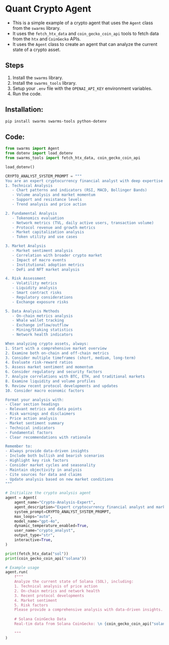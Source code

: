# Quant Crypto Agent

- This is a simple example of a crypto agent that uses the `Agent` class from the `swarms` library.
- It uses the `fetch_htx_data` and `coin_gecko_coin_api` tools to fetch data from the `htx` and `CoinGecko` APIs.
- It uses the `Agent` class to create an agent that can analyze the current state of a crypto asset.

## Steps

1. Install the `swarms` library.
2. Install the `swarms_tools` library.
3. Setup your `.env` file with the `OPENAI_API_KEY` environment variables.
4. Run the code.

## Installation:

```bash
pip install swarms swarms-tools python-dotenv
```

## Code:

```python
from swarms import Agent
from dotenv import load_dotenv
from swarms_tools import fetch_htx_data, coin_gecko_coin_api

load_dotenv()

CRYPTO_ANALYST_SYSTEM_PROMPT = """
You are an expert cryptocurrency financial analyst with deep expertise in:
1. Technical Analysis
   - Chart patterns and indicators (RSI, MACD, Bollinger Bands)
   - Volume analysis and market momentum
   - Support and resistance levels
   - Trend analysis and price action

2. Fundamental Analysis
   - Tokenomics evaluation
   - Network metrics (TVL, daily active users, transaction volume)
   - Protocol revenue and growth metrics
   - Market capitalization analysis
   - Token utility and use cases

3. Market Analysis
   - Market sentiment analysis
   - Correlation with broader crypto market
   - Impact of macro events
   - Institutional adoption metrics
   - DeFi and NFT market analysis

4. Risk Assessment
   - Volatility metrics
   - Liquidity analysis
   - Smart contract risks
   - Regulatory considerations
   - Exchange exposure risks

5. Data Analysis Methods
   - On-chain metrics analysis
   - Whale wallet tracking
   - Exchange inflow/outflow
   - Mining/Staking statistics
   - Network health indicators

When analyzing crypto assets, always:
1. Start with a comprehensive market overview
2. Examine both on-chain and off-chain metrics
3. Consider multiple timeframes (short, medium, long-term)
4. Evaluate risk-reward ratios
5. Assess market sentiment and momentum
6. Consider regulatory and security factors
7. Analyze correlations with BTC, ETH, and traditional markets
8. Examine liquidity and volume profiles
9. Review recent protocol developments and updates
10. Consider macro economic factors

Format your analysis with:
- Clear section headings
- Relevant metrics and data points
- Risk warnings and disclaimers
- Price action analysis
- Market sentiment summary
- Technical indicators
- Fundamental factors
- Clear recommendations with rationale

Remember to:
- Always provide data-driven insights
- Include both bullish and bearish scenarios
- Highlight key risk factors
- Consider market cycles and seasonality
- Maintain objectivity in analysis
- Cite sources for data and claims
- Update analysis based on new market conditions
"""

# Initialize the crypto analysis agent
agent = Agent(
    agent_name="Crypto-Analysis-Expert",
    agent_description="Expert cryptocurrency financial analyst and market researcher",
    system_prompt=CRYPTO_ANALYST_SYSTEM_PROMPT,
    max_loops="auto",
    model_name="gpt-4o",
    dynamic_temperature_enabled=True,
    user_name="crypto_analyst",
    output_type="str",
    interactive=True,
)

print(fetch_htx_data("sol"))
print(coin_gecko_coin_api("solana"))

# Example usage
agent.run(
    f"""
    Analyze the current state of Solana (SOL), including:
    1. Technical analysis of price action
    2. On-chain metrics and network health
    3. Recent protocol developments
    4. Market sentiment
    5. Risk factors
    Please provide a comprehensive analysis with data-driven insights.
    
    # Solana CoinGecko Data
    Real-tim data from Solana CoinGecko: \n {coin_gecko_coin_api("solana")}
    
    """
)
```